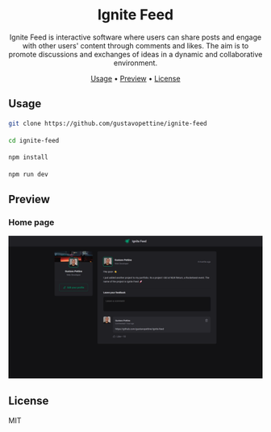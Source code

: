 <h1 align="center">
  Ignite Feed
</h1>

<p align="center">
  Ignite Feed is interactive software where users can share posts and engage with other users' content through comments and likes. The aim is to promote discussions and exchanges of ideas in a dynamic and collaborative environment.
</p>

<p align="center">
  <a href="#usage">Usage</a> •
  <a href="#preview">Preview</a> •
  <a href="#license">License</a>
</p>

## Usage

```sh
git clone https://github.com/gustavopettine/ignite-feed

cd ignite-feed

npm install

npm run dev
```

## Preview

### Home page

![Screenshot](/assets/home_page.png)

## License

MIT
